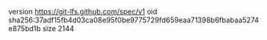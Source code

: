 version https://git-lfs.github.com/spec/v1
oid sha256:37adf15fb4d03ca08e95f0be9775729fd659eaa71398b6fbabaa5274e875bd1b
size 2144

